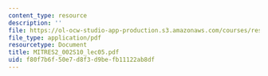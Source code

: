 ```yaml
---
content_type: resource
description: ''
file: https://ol-ocw-studio-app-production.s3.amazonaws.com/courses/res-2-002-finite-element-procedures-for-solids-and-structures-spring-2010/f80f7b6f50e7d8f3d9befb11122ab8df_MITRES2_002S10_lec05.pdf
file_type: application/pdf
resourcetype: Document
title: MITRES2_002S10_lec05.pdf
uid: f80f7b6f-50e7-d8f3-d9be-fb11122ab8df
---
```

